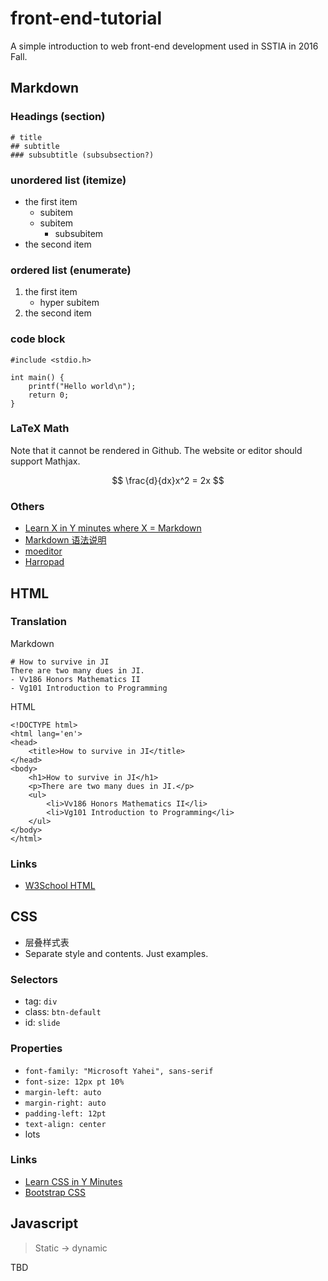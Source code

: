# front-end-tutorial

A simple introduction to web front-end development used in SSTIA in 2016 Fall.

## Markdown

### Headings (section)

	# title
    ## subtitle
    ### subsubtitle (subsubsection?)

### unordered list (itemize)

- the first item
	- subitem
    - subitem
        - subsubitem
- the second item

### ordered list (enumerate)

1. the first item
    - hyper subitem
2. the second item

### code block

	#include <stdio.h>

    int main() {
    	printf("Hello world\n");
        return 0;
    }

### LaTeX Math

Note that it cannot be rendered in Github. The website or editor should support Mathjax.

$$
\frac{d}{dx}x^2 = 2x
$$

### Others

- [Learn X in Y minutes where X = Markdown](https://learnxinyminutes.com/docs/markdown/)
- [Markdown 语法说明](http://www.appinn.com/markdown/)
- [moeditor](https://moeditor.org/)
- [Harropad](http://pad.haroopress.com/user.html)

## HTML

### Translation

Markdown

	# How to survive in JI
    There are two many dues in JI.
    - Vv186 Honors Mathematics II
    - Vg101 Introduction to Programming

HTML

	<!DOCTYPE html>
    <html lang='en'>
    <head>
    	<title>How to survive in JI</title>
    </head>
    <body>
    	<h1>How to survive in JI</h1>
        <p>There are two many dues in JI.</p>
        <ul>
        	<li>Vv186 Honors Mathematics II</li>
            <li>Vg101 Introduction to Programming</li>
        </ul>
    </body>
	</html>

### Links

- [W3School HTML](http://www.w3school.com.cn/html/index.asp)

## CSS

- 层叠样式表
- Separate style and contents. Just examples.

### Selectors

- tag: `div`
- class: `btn-default`
- id: `slide`

### Properties

- `font-family: "Microsoft Yahei", sans-serif`
- `font-size: 12px pt 10%`
- `margin-left: auto`
- `margin-right: auto`
- `padding-left: 12pt`
- `text-align: center`
- lots

### Links

- [Learn CSS in Y Minutes](https://learnxinyminutes.com/docs/css/)
- [Bootstrap CSS](http://v3.bootcss.com/css/)

## Javascript

> Static -> dynamic

TBD
